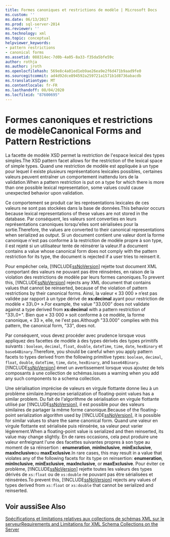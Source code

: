 ```yaml
---
title: Formes canoniques et restrictions de modèle | Microsoft Docs
ms.custom: ''
ms.date: 06/13/2017
ms.prod: sql-server-2014
ms.reviewer: ''
ms.technology: xml
ms.topic: conceptual
helpviewer_keywords:
- pattern restrictions
- canonical forms
ms.assetid: 088314ec-7d0b-4a05-8a33-f35da5bfe59c
author: rothja
ms.author: jroth
ms.openlocfilehash: 569e8c4a01ed1eb9ae26ea9e2f6d471b9aad9fe0
ms.sourcegitcommit: ad4d92dce894592a259721a1571b1d8736abacdb
ms.translationtype: MT
ms.contentlocale: fr-FR
ms.lasthandoff: 08/04/2020
ms.locfileid: "87600695"
---
```

# <a name="canonical-forms-and-pattern-restrictions"></a><span data-ttu-id="1e680-102">Formes canoniques et restrictions de modèle</span><span class="sxs-lookup"><span data-stu-id="1e680-102">Canonical Forms and Pattern Restrictions</span></span>
  <span data-ttu-id="1e680-103">La facette de modèle XSD permet la restriction de l'espace lexical des types simples.</span><span class="sxs-lookup"><span data-stu-id="1e680-103">The XSD pattern facet allows for the restriction of the lexical space of simple types.</span></span> <span data-ttu-id="1e680-104">Quand une restriction de modèle est appliquée à un type pour lequel il existe plusieurs représentations lexicales possibles, certaines valeurs peuvent entraîner un comportement inattendu lors de la validation.</span><span class="sxs-lookup"><span data-stu-id="1e680-104">When a pattern restriction is put on a type for which there is more than one possible lexical representation, some values could cause unexpected behavior upon validation.</span></span>  
  
 <span data-ttu-id="1e680-105">Ce comportement se produit car les représentations lexicales de ces valeurs ne sont pas stockées dans la base de données.</span><span class="sxs-lookup"><span data-stu-id="1e680-105">This behavior occurs because lexical representations of these values are not stored in the database.</span></span> <span data-ttu-id="1e680-106">Par conséquent, les valeurs sont converties en leurs représentations canoniques lorsqu'elles sont sérialisées pour la sortie.</span><span class="sxs-lookup"><span data-stu-id="1e680-106">Therefore, the values are converted to their canonical representations when serialized as output.</span></span> <span data-ttu-id="1e680-107">Si un document contient une valeur dont la forme canonique n'est pas conforme à la restriction de modèle propre à son type, il est rejeté si un utilisateur tente de réinsérer la valeur.</span><span class="sxs-lookup"><span data-stu-id="1e680-107">If a document contains a value whose canonical form does not comply with the pattern restriction for its type, the document is rejected if a user tries to reinsert it.</span></span>  
  
 <span data-ttu-id="1e680-108">Pour empêcher cela, [!INCLUDE[ssNoVersion](../../includes/ssnoversion-md.md)] rejette tout document XML comportant des valeurs ne pouvant pas être réinsérées, en raison de la violation des restrictions de modèle par leurs formes canoniques.</span><span class="sxs-lookup"><span data-stu-id="1e680-108">To prevent this, [!INCLUDE[ssNoVersion](../../includes/ssnoversion-md.md)] rejects any XML document that contains values that cannot be reinserted, because of the violation of pattern restrictions by their canonical forms.</span></span> <span data-ttu-id="1e680-109">Ainsi, la valeur « 33 000 » n’est pas validée par rapport à un type dérivé de **xs:decimal** ayant pour restriction de modèle « 33\\.0+ ».</span><span class="sxs-lookup"><span data-stu-id="1e680-109">For example, the value "33.000" does not validate against a type derived from **xs:decimal** with a pattern restriction of "33\\.0+".</span></span> <span data-ttu-id="1e680-110">Bien que « 33 000 » soit conforme à ce modèle, la forme canonique, « 33 », elle, ne l'est pas.</span><span class="sxs-lookup"><span data-stu-id="1e680-110">Although "33.000" complies with this pattern, the canonical form, "33", does not.</span></span>  
  
 <span data-ttu-id="1e680-111">Par conséquent, vous devez procéder avec prudence lorsque vous appliquez des facettes de modèle à des types dérivés des types primitifs suivants : `boolean`, `decimal`, `float`, `double`, `dateTime`, `time`, `date`, `hexBinary` et `base64Binary`.</span><span class="sxs-lookup"><span data-stu-id="1e680-111">Therefore, you should be careful when you apply pattern facets to types derived from the following primitive types: `boolean`, `decimal`, `float`, `double`, `dateTime`, `time`, `date`, `hexBinary`, and `base64Binary`.</span></span> [!INCLUDE[ssNoVersion](../../includes/ssnoversion-md.md)] <span data-ttu-id="1e680-112">émet un avertissement lorsque vous ajoutez de tels composants à une collection de schémas.</span><span class="sxs-lookup"><span data-stu-id="1e680-112">issues a warning when you add any such components to a schema collection.</span></span>  
  
 <span data-ttu-id="1e680-113">Une sérialisation imprécise de valeurs en virgule flottante donne lieu à un problème similaire.</span><span class="sxs-lookup"><span data-stu-id="1e680-113">Imprecise serialization of floating-point values has a similar problem.</span></span> <span data-ttu-id="1e680-114">Du fait de l'algorithme de sérialisation en virgule flottante utilisé par [!INCLUDE[ssNoVersion](../../includes/ssnoversion-md.md)], il est possible pour des valeurs similaires de partager la même forme canonique.</span><span class="sxs-lookup"><span data-stu-id="1e680-114">Because of the floating-point serialization algorithm used by [!INCLUDE[ssNoVersion](../../includes/ssnoversion-md.md)], it is possible for similar values to share the same canonical form.</span></span> <span data-ttu-id="1e680-115">Quand une valeur en virgule flottante est sérialisée puis réinsérée, sa valeur peut varier légèrement.</span><span class="sxs-lookup"><span data-stu-id="1e680-115">When a floating-point value is serialized and then reinserted, its value may change slightly.</span></span> <span data-ttu-id="1e680-116">En de rares occasions, cela peut produire une valeur enfreignant l'une des facettes suivantes propres à son type au moment de sa réinsertion : **enumeration**, **minInclusive**, **minExclusive**, **maxInclusive**ou **maxExclusive**.</span><span class="sxs-lookup"><span data-stu-id="1e680-116">In rare cases, this may result in a value that violates any of the following facets for its type on reinsertion: **enumeration**, **minInclusive**, **minExclusive**, **maxInclusive**, or **maxExclusive**.</span></span> <span data-ttu-id="1e680-117">Pour éviter ce problème, [!INCLUDE[ssNoVersion](../../includes/ssnoversion-md.md)] rejette toutes les valeurs des types dérivés de `xs:float` ou de `xs:double` ne pouvant pas être sérialisées et réinsérées.</span><span class="sxs-lookup"><span data-stu-id="1e680-117">To prevent this, [!INCLUDE[ssNoVersion](../../includes/ssnoversion-md.md)] rejects any values of types derived from `xs:float` or `xs:double` that cannot be serialized and reinserted.</span></span>  
  
## <a name="see-also"></a><span data-ttu-id="1e680-118">Voir aussi</span><span class="sxs-lookup"><span data-stu-id="1e680-118">See Also</span></span>  
 [<span data-ttu-id="1e680-119">Spécifications et limitations relatives aux collections de schémas XML sur le serveur</span><span class="sxs-lookup"><span data-stu-id="1e680-119">Requirements and Limitations for XML Schema Collections on the Server</span></span>](requirements-and-limitations-for-xml-schema-collections-on-the-server.md)  
  
  
